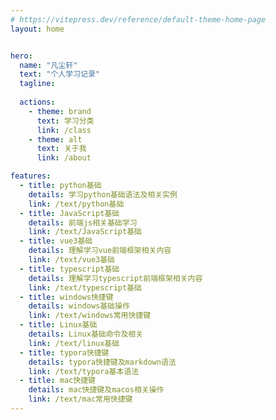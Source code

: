 ```yaml
---
# https://vitepress.dev/reference/default-theme-home-page
layout: home


hero:
  name: "凡尘轩"
  text: "个人学习记录"
  tagline: 
 
  actions:
    - theme: brand
      text: 学习分类
      link: /class
    - theme: alt
      text: 关于我
      link: /about

features:
  - title: python基础
    details: 学习python基础语法及相关实例
    link: /text/python基础
  - title: JavaScript基础
    details: 前端js相关基础学习
    link: /text/JavaScript基础
  - title: vue3基础
    details: 理解学习vue前端框架相关内容
    link: /text/vue3基础
  - title: typescript基础
    details: 理解学习typescript前端框架相关内容
    link: /text/typescript基础
  - title: windows快捷键
    details: windows基础操作
    link: /text/windows常用快捷键
  - title: Linux基础
    details: Linux基础命令及相关
    link: /text/linux基础
  - title: typora快捷键
    details: typora快捷键及markdown语法
    link: /text/typora基本语法
  - title: mac快捷键
    details: mac快捷键及macos相关操作
    link: /text/mac常用快捷键
---
```


